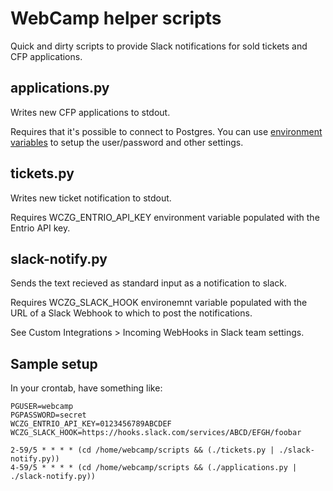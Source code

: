 WebCamp helper scripts
======================

Quick and dirty scripts to provide Slack notifications for sold tickets and
CFP applications.

applications.py
---------------

Writes new CFP applications to stdout.

Requires that it's possible to connect to Postgres. You can use
[environment variables](http://www.postgresql.org/docs/9.1/static/libpq-envars.html)
to setup the user/password and other settings.

tickets.py
----------

Writes new ticket notification to stdout.

Requires WCZG_ENTRIO_API_KEY environment variable populated with the Entrio API
key.


slack-notify.py
---------------

Sends the text recieved as standard input as a notification to slack.

Requires WCZG_SLACK_HOOK environemnt variable populated with the URL of a
Slack Webhook to which to post the notifications.

See Custom Integrations > Incoming WebHooks in Slack team settings.

Sample setup
------------

In your crontab, have something like:

```
PGUSER=webcamp
PGPASSWORD=secret
WCZG_ENTRIO_API_KEY=0123456789ABCDEF
WCZG_SLACK_HOOK=https://hooks.slack.com/services/ABCD/EFGH/foobar

2-59/5 * * * * (cd /home/webcamp/scripts && (./tickets.py | ./slack-notify.py))
4-59/5 * * * * (cd /home/webcamp/scripts && (./applications.py | ./slack-notify.py))
```